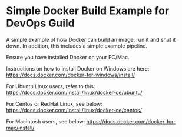 # Simple Docker Build Example for DevOps Guild

A simple example of how Docker can build an image, run it and shut it down.
In addition, this includes a simple example pipeline.

Ensure you have installed Docker on your PC/Mac.

Instructions on how to install Docker on Windows are here:
https://docs.docker.com/docker-for-windows/install/

For Ubuntu Linux users, refer to this:
https://docs.docker.com/install/linux/docker-ce/ubuntu/

For Centos or RedHat Linux, see below:
https://docs.docker.com/install/linux/docker-ce/centos/

For Macintosh users, see below:
https://docs.docker.com/docker-for-mac/install/


